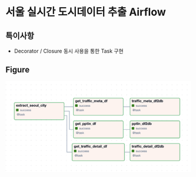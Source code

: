 # 서울 실시간 도시데이터 추출 Airflow

## 특이사항
- Decorator / Closure 동시 사용을 통한 Task 구현

## Figure
![image](./README_ASSETS/task_figure.png)